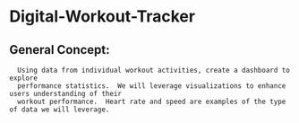 # Digital-Workout-Tracker

## General Concept:
	  Using data from individual workout activities, create a dashboard to explore
	  performance statistics.  We will leverage visualizations to enhance users understanding of their
	  workout performance.  Heart rate and speed are examples of the type of data we will leverage.
